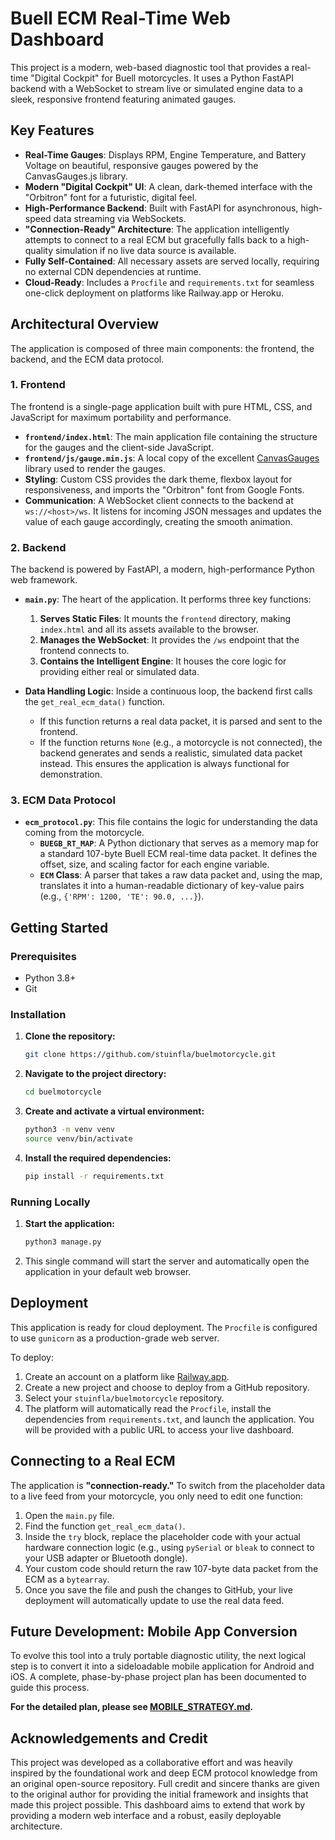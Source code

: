 # Buell ECM Real-Time Web Dashboard

This project is a modern, web-based diagnostic tool that provides a real-time "Digital Cockpit" for Buell motorcycles. It uses a Python FastAPI backend with a WebSocket to stream live or simulated engine data to a sleek, responsive frontend featuring animated gauges.

## Key Features

- **Real-Time Gauges**: Displays RPM, Engine Temperature, and Battery Voltage on beautiful, responsive gauges powered by the CanvasGauges.js library.
- **Modern "Digital Cockpit" UI**: A clean, dark-themed interface with the "Orbitron" font for a futuristic, digital feel.
- **High-Performance Backend**: Built with FastAPI for asynchronous, high-speed data streaming via WebSockets.
- **"Connection-Ready" Architecture**: The application intelligently attempts to connect to a real ECM but gracefully falls back to a high-quality simulation if no live data source is available.
- **Fully Self-Contained**: All necessary assets are served locally, requiring no external CDN dependencies at runtime.
- **Cloud-Ready**: Includes a `Procfile` and `requirements.txt` for seamless one-click deployment on platforms like Railway.app or Heroku.

## Architectural Overview

The application is composed of three main components: the frontend, the backend, and the ECM data protocol.

### 1. Frontend

The frontend is a single-page application built with pure HTML, CSS, and JavaScript for maximum portability and performance.

- **`frontend/index.html`**: The main application file containing the structure for the gauges and the client-side JavaScript.
- **`frontend/js/gauge.min.js`**: A local copy of the excellent [CanvasGauges](https://canvas-gauges.com/) library used to render the gauges.
- **Styling**: Custom CSS provides the dark theme, flexbox layout for responsiveness, and imports the "Orbitron" font from Google Fonts.
- **Communication**: A WebSocket client connects to the backend at `ws://<host>/ws`. It listens for incoming JSON messages and updates the value of each gauge accordingly, creating the smooth animation.

### 2. Backend

The backend is powered by FastAPI, a modern, high-performance Python web framework.

- **`main.py`**: The heart of the application. It performs three key functions:
    1.  **Serves Static Files**: It mounts the `frontend` directory, making `index.html` and all its assets available to the browser.
    2.  **Manages the WebSocket**: It provides the `/ws` endpoint that the frontend connects to.
    3.  **Contains the Intelligent Engine**: It houses the core logic for providing either real or simulated data.

- **Data Handling Logic**: Inside a continuous loop, the backend first calls the `get_real_ecm_data()` function. 
    - If this function returns a real data packet, it is parsed and sent to the frontend.
    - If the function returns `None` (e.g., a motorcycle is not connected), the backend generates and sends a realistic, simulated data packet instead. This ensures the application is always functional for demonstration.

### 3. ECM Data Protocol

- **`ecm_protocol.py`**: This file contains the logic for understanding the data coming from the motorcycle.
    - **`BUEGB_RT_MAP`**: A Python dictionary that serves as a memory map for a standard 107-byte Buell ECM real-time data packet. It defines the offset, size, and scaling factor for each engine variable.
    - **`ECM` Class**: A parser that takes a raw data packet and, using the map, translates it into a human-readable dictionary of key-value pairs (e.g., `{'RPM': 1200, 'TE': 90.0, ...}`).

## Getting Started

### Prerequisites
- Python 3.8+
- Git

### Installation

1.  **Clone the repository:**
    ```bash
    git clone https://github.com/stuinfla/buelmotorcycle.git
    ```
2.  **Navigate to the project directory:**
    ```bash
    cd buelmotorcycle
    ```
3.  **Create and activate a virtual environment:**
    ```bash
    python3 -m venv venv
    source venv/bin/activate
    ```
4.  **Install the required dependencies:**
    ```bash
    pip install -r requirements.txt
    ```

### Running Locally

1.  **Start the application:**
    ```bash
    python3 manage.py
    ```
2.  This single command will start the server and automatically open the application in your default web browser.

## Deployment

This application is ready for cloud deployment. The `Procfile` is configured to use `gunicorn` as a production-grade web server. 

To deploy:
1.  Create an account on a platform like [Railway.app](https://railway.app).
2.  Create a new project and choose to deploy from a GitHub repository.
3.  Select your `stuinfla/buelmotorcycle` repository.
4.  The platform will automatically read the `Procfile`, install the dependencies from `requirements.txt`, and launch the application. You will be provided with a public URL to access your live dashboard.

## Connecting to a Real ECM

The application is **"connection-ready."** To switch from the placeholder data to a live feed from your motorcycle, you only need to edit one function:

1.  Open the `main.py` file.
2.  Find the function `get_real_ecm_data()`.
3.  Inside the `try` block, replace the placeholder code with your actual hardware connection logic (e.g., using `pySerial` or `bleak` to connect to your USB adapter or Bluetooth dongle).
4.  Your custom code should return the raw 107-byte data packet from the ECM as a `bytearray`.
5.  Once you save the file and push the changes to GitHub, your live deployment will automatically update to use the real data feed.

## Future Development: Mobile App Conversion

To evolve this tool into a truly portable diagnostic utility, the next logical step is to convert it into a sideloadable mobile application for Android and iOS. A complete, phase-by-phase project plan has been documented to guide this process.

**For the detailed plan, please see [MOBILE_STRATEGY.md](./MOBILE_STRATEGY.md).**

## Acknowledgements and Credit

This project was developed as a collaborative effort and was heavily inspired by the foundational work and deep ECM protocol knowledge from an original open-source repository. Full credit and sincere thanks are given to the original author for providing the initial framework and insights that made this project possible. This dashboard aims to extend that work by providing a modern web interface and a robust, easily deployable architecture.
